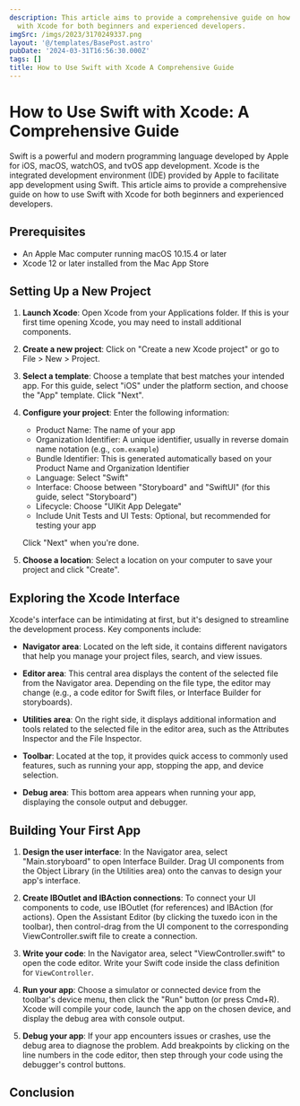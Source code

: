 ```yaml
---
description: This article aims to provide a comprehensive guide on how to use Swift
  with Xcode for both beginners and experienced developers.
imgSrc: /imgs/2023/3170249337.png
layout: '@/templates/BasePost.astro'
pubDate: '2024-03-31T16:56:30.000Z'
tags: []
title: How to Use Swift with Xcode A Comprehensive Guide
---
```


# How to Use Swift with Xcode: A Comprehensive Guide

Swift is a powerful and modern programming language developed by Apple for iOS, macOS, watchOS, and tvOS app development. Xcode is the integrated development environment (IDE) provided by Apple to facilitate app development using Swift. This article aims to provide a comprehensive guide on how to use Swift with Xcode for both beginners and experienced developers.

## Prerequisites

- An Apple Mac computer running macOS 10.15.4 or later
- Xcode 12 or later installed from the Mac App Store

## Setting Up a New Project

1. **Launch Xcode**: Open Xcode from your Applications folder. If this is your first time opening Xcode, you may need to install additional components.

2. **Create a new project**: Click on "Create a new Xcode project" or go to File > New > Project.

3. **Select a template**: Choose a template that best matches your intended app. For this guide, select "iOS" under the platform section, and choose the "App" template. Click "Next".

4. **Configure your project**: Enter the following information:

    - Product Name: The name of your app
    - Organization Identifier: A unique identifier, usually in reverse domain name notation (e.g., `com.example`)
    - Bundle Identifier: This is generated automatically based on your Product Name and Organization Identifier
    - Language: Select "Swift"
    - Interface: Choose between "Storyboard" and "SwiftUI" (for this guide, select "Storyboard")
    - Lifecycle: Choose "UIKit App Delegate"
    - Include Unit Tests and UI Tests: Optional, but recommended for testing your app

   Click "Next" when you're done.

5. **Choose a location**: Select a location on your computer to save your project and click "Create".

## Exploring the Xcode Interface

Xcode's interface can be intimidating at first, but it's designed to streamline the development process. Key components include:

- **Navigator area**: Located on the left side, it contains different navigators that help you manage your project files, search, and view issues.

- **Editor area**: This central area displays the content of the selected file from the Navigator area. Depending on the file type, the editor may change (e.g., a code editor for Swift files, or Interface Builder for storyboards).

- **Utilities area**: On the right side, it displays additional information and tools related to the selected file in the editor area, such as the Attributes Inspector and the File Inspector.

- **Toolbar**: Located at the top, it provides quick access to commonly used features, such as running your app, stopping the app, and device selection.

- **Debug area**: This bottom area appears when running your app, displaying the console output and debugger.

## Building Your First App

1. **Design the user interface**: In the Navigator area, select "Main.storyboard" to open Interface Builder. Drag UI components from the Object Library (in the Utilities area) onto the canvas to design your app's interface.

2. **Create IBOutlet and IBAction connections**: To connect your UI components to code, use IBOutlet (for references) and IBAction (for actions). Open the Assistant Editor (by clicking the tuxedo icon in the toolbar), then control-drag from the UI component to the corresponding ViewController.swift file to create a connection.

3. **Write your code**: In the Navigator area, select "ViewController.swift" to open the code editor. Write your Swift code inside the class definition for `ViewController`.

4. **Run your app**: Choose a simulator or connected device from the toolbar's device menu, then click the "Run" button (or press Cmd+R). Xcode will compile your code, launch the app on the chosen device, and display the debug area with console output.

5. **Debug your app**: If your app encounters issues or crashes, use the debug area to diagnose the problem. Add breakpoints by clicking on the line numbers in the code editor, then step through your code using the debugger's control buttons.

## Conclusion